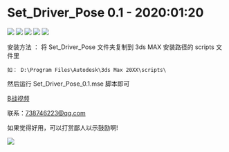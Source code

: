 # Set_Driver_Pose 0.1 - 2020:01:20


![](https://gitee.com/to4698/ND_tools/raw/master/img/face_rig_00.png)
![](https://gitee.com/to4698/ND_tools/raw/master/img/face_rig_01.png)
![](https://gitee.com/to4698/ND_tools/raw/master/img/face_rig_02.png)
![](https://gitee.com/to4698/ND_tools/raw/master/img/face_rig_03.png)
![](https://gitee.com/to4698/ND_tools/raw/master/img/face_rig_04.png)

安装方法 ：
    将 Set_Driver_Pose 文件夹复制到 3ds MAX 安装路径的 scripts 文件里

    如： D:\Program Files\Autodesk\3ds Max 20XX\scripts\

然后运行 Set_Driver_Pose_0.1.mse 脚本即可

[B战视频](https://www.bilibili.com/video/av83306247/)

联系：738746223@qq.com

如果觉得好用，可以打赏鄙人以示鼓励啊!

![](https://gitee.com/to4698/ND_tools/raw/master/img/10RMB.jpg)